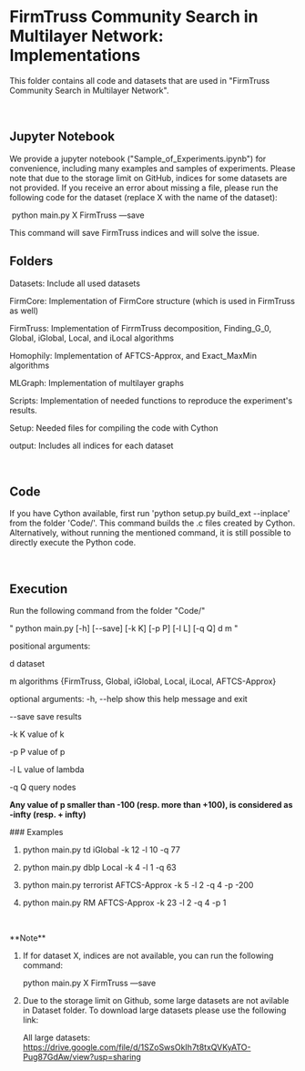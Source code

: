 FirmTruss Community Search in Multilayer Network: Implementations
================================================

This folder contains all code and datasets that are used in "FirmTruss Community
Search in Multilayer Network".

 

Jupyter Notebook
----------------

We provide a jupyter notebook ("Sample_of_Experiments.ipynb") for convenience,
including many examples and samples of experiments. Please note that due to the storage limit on GitHub, indices for some datasets are not provided. If you receive an error about missing a file, please run the following code for the dataset (replace X with the name of the dataset):

 python main.py X FirmTruss —save
 
 This command will save FirmTruss indices and will solve the issue.



Folders
-------

Datasets: Include all used datasets

FirmCore: Implementation of FirmCore structure (which is used in FirmTruss as
well)

FirmTruss: Implementation of FirrmTruss decomposition, Finding_G_0, Global,
iGlobal, Local, and iLocal algorithms

Homophily: Implementation of AFTCS-Approx, and Exact_MaxMin algorithms

MLGraph: Implementation of multilayer graphs

Scripts: Implementation of needed functions to reproduce the experiment's
results.

Setup: Needed files for compiling the code with Cython

output: Includes all indices for each dataset

 

Code
----

If you have Cython available, first run 'python setup.py build_ext --inplace'
from the folder 'Code/'. This command builds the .c files created by Cython.
Alternatively, without running the mentioned command, it is still possible to
directly execute the Python code.

 

Execution
---------

Run the following command from the folder "Code/"

" python main.py [-h] [--save] [-k K] [-p P] [-l L] [-q Q] d m "

positional arguments: 

d dataset 

m algorithms {FirmTruss, Global, iGlobal, Local,
iLocal, AFTCS-Approx}

optional arguments: 
-h, --help show this help message and exit 

--save save results 

-k K value of k 

-p P value of p 

-l L value of lambda 

-q Q query nodes

**Any value of p smaller than -100 (resp. more than +100), is considered as
-infty (resp. + infty)**

\#\#\# Examples

1.  python main.py td iGlobal -k 12 -l 10 -q 77

2.  python main.py dblp Local -k 4 -l 1 -q 63

3.  python main.py terrorist AFTCS-Approx -k 5 -l 2 -q 4 -p -200

4.  python main.py RM AFTCS-Approx -k 23 -l 2 -q 4 -p 1

 

\*\*Note\*\*

1. If for dataset X, indices are not available, you can run the following command:

   python main.py X FirmTruss —save


2. Due to the storage limit on Github, some large datasets are not avilable in Dataset folder. To download large datasets please use the following link:

   All large datasets: https://drive.google.com/file/d/1SZoSwsOkIh7t8txQVKyATO-Pug87GdAw/view?usp=sharing
   

